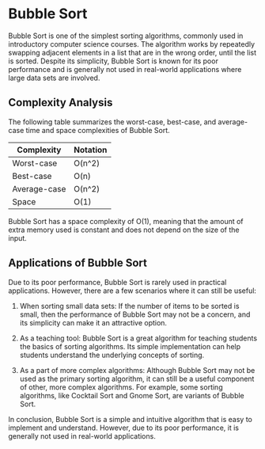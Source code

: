 # Bubble Sort

Bubble Sort is one of the simplest sorting algorithms, commonly used in introductory computer science courses. The algorithm works by repeatedly swapping adjacent elements in a list that are in the wrong order, until the list is sorted. Despite its simplicity, Bubble Sort is known for its poor performance and is generally not used in real-world applications where large data sets are involved.

## Complexity Analysis

The following table summarizes the worst-case, best-case, and average-case time and space complexities of Bubble Sort.

| Complexity   | Notation |
| ------------ | -------- |
| Worst-case   | O(n^2)   |
| Best-case    | O(n)     |
| Average-case | O(n^2)   |
| Space        | O(1)     |

Bubble Sort has a space complexity of O(1), meaning that the amount of extra memory used is constant and does not depend on the size of the input.

## Applications of Bubble Sort

Due to its poor performance, Bubble Sort is rarely used in practical applications. However, there are a few scenarios where it can still be useful:

1. When sorting small data sets: If the number of items to be sorted is small, then the performance of Bubble Sort may not be a concern, and its simplicity can make it an attractive option.

2. As a teaching tool: Bubble Sort is a great algorithm for teaching students the basics of sorting algorithms. Its simple implementation can help students understand the underlying concepts of sorting.

3. As a part of more complex algorithms: Although Bubble Sort may not be used as the primary sorting algorithm, it can still be a useful component of other, more complex algorithms. For example, some sorting algorithms, like Cocktail Sort and Gnome Sort, are variants of Bubble Sort.

In conclusion, Bubble Sort is a simple and intuitive algorithm that is easy to implement and understand. However, due to its poor performance, it is generally not used in real-world applications.
